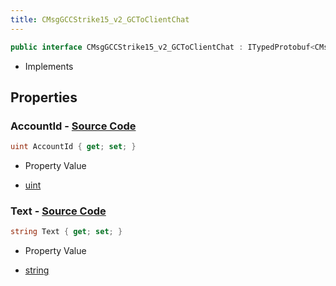 ```yaml
---
title: CMsgGCCStrike15_v2_GCToClientChat
---
```


```csharp
public interface CMsgGCCStrike15_v2_GCToClientChat : ITypedProtobuf<CMsgGCCStrike15_v2_GCToClientChat>, INativeHandle
```

- Implements

## Properties

### **AccountId** - [Source Code](https://github.com/swiftly-solution/swiftlys2/blob/main/managed/src/SwiftlyS2.Generated/Protobufs/Interfaces/CMsgGCCStrike15_v2_GCToClientChat.cs#L13)

```csharp
uint AccountId { get; set; }
```

- Property Value

- [uint](https://learn.microsoft.com/dotnet/api/system.uint32)

### **Text** - [Source Code](https://github.com/swiftly-solution/swiftlys2/blob/main/managed/src/SwiftlyS2.Generated/Protobufs/Interfaces/CMsgGCCStrike15_v2_GCToClientChat.cs#L16)

```csharp
string Text { get; set; }
```

- Property Value

- [string](https://learn.microsoft.com/dotnet/api/system.string)

